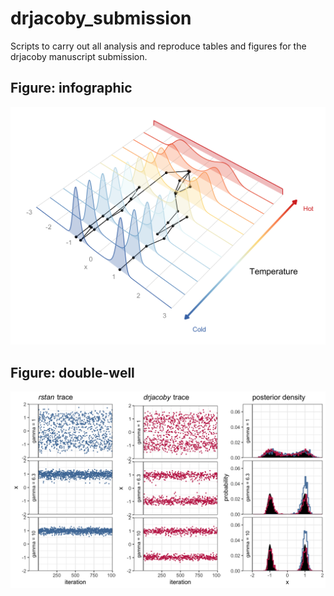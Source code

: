 
# drjacoby_submission

Scripts to carry out all analysis and reproduce tables and figures for the drjacoby manuscript submission.

## Figure: infographic

![infographic](https://github.com/mrc-ide/drjacoby_submission/blob/master/Figure_infographic/infographic_coupling.png?raw=true)

## Figure: double-well

![double well](https://github.com/mrc-ide/drjacoby_submission/blob/master/Figure_double_well/double_well.png?raw=true)

